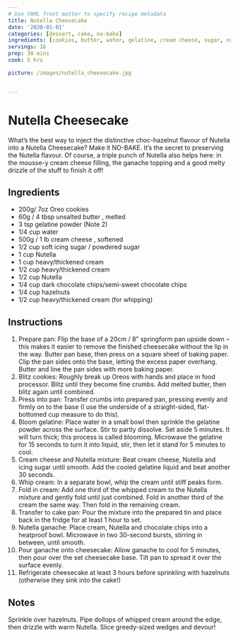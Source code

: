 ```yaml
---
# Use YAML front matter to specify recipe metadata
title: Nutella Cheesecake
date: '2020-01-01'
categories: [dessert, cake, no-bake]
ingredients: [cookies, butter, water, gelatine, cream cheese, sugar, nutella, cream, chocolate, hazelnuts]
servings: 16
prep: 30 mins
cook: 5 hrs

picture: /images/nutella_cheesecake.jpg


---
```


# Nutella Cheesecake

What’s the best way to inject the distinctive choc-hazelnut flavour of Nutella into a Nutella Cheesecake? Make it NO-BAKE. It’s the secret to preserving the Nutella flavour. Of course, a triple punch of Nutella also helps here: in the mousse-y cream cheese filling, the ganache topping and a good melty drizzle of the stuff to finish it off!

## Ingredients

- 200g/ 7oz Oreo cookies 
- 60g / 4 tbsp unsalted butter , melted
- 3 tsp gelatine powder (Note 2)
- 1/4 cup water
- 500g / 1 lb cream cheese , softened 
- 1/2 cup soft icing sugar / powdered sugar 
- 1 cup Nutella 
- 1 cup heavy/thickened cream
- 1/2 cup heavy/thickened cream
- 1/2 cup Nutella
- 1/4 cup dark chocolate chips/semi-sweet chocolate chips
- 1/4 cup hazelnuts 
- 1/2 cup heavy/thickened cream (for whipping)


## Instructions

1. Prepare pan: Flip the base of a 20cm / 8" springform pan upside down – this makes it easier to remove the finished cheesecake without the lip in the way. Butter pan base, then press on a square sheet of baking paper. Clip the pan sides onto the base, letting the excess paper overhang. Butter and line the pan sides with more baking paper.
2. Blitz cookies: Roughly break up Oreos with hands and place in food processor. Blitz until they become fine crumbs. Add melted butter, then blitz again until combined.
3. Press into pan: Transfer crumbs into prepared pan, pressing evenly and firmly on to the base (I use the underside of a straight-sided, flat-bottomed cup measure to do this).
4. Bloom gelatine: Place water in a small bowl then sprinkle the gelatine powder across the surface. Stir to partly dissolve. Set aside 5 minutes. It will turn thick; this process is called blooming. Microwave the gelatine for 15 seconds to turn it into liquid, stir, then let it stand for 5 minutes to cool.
5. Cream cheese and Nutella mixture: Beat cream cheese, Nutella and icing sugar until smooth. Add the cooled gelatine liquid and beat another 30 seconds.
6. Whip cream: In a separate bowl, whip the cream until stiff peaks form.
7. Fold in cream: Add one third of the whipped cream to the Nutella mixture and gently fold until just combined. Fold in another third of the cream the same way. Then fold in the remaining cream.
8. Transfer to cake pan: Pour the mixture into the prepared tin and place back in the fridge for at least 1 hour to set.
9. Nutella ganache: Place cream, Nutella and chocolate chips into a heatproof bowl. Microwave in two 30-second bursts, stirring in between, until smooth.
10. Pour ganache onto cheesecake: Allow ganache to cool for 5 minutes, then pour over the set cheesecake base. Tilt pan to spread it over the surface evenly.
11. Refrigerate cheesecake at least 3 hours before sprinkling with hazelnuts (otherwise they sink into the cake!)


## Notes
Sprinkle over hazelnuts. Pipe dollops of whipped cream around the edge, then drizzle with warm Nutella. Slice greedy-sized wedges and devour!